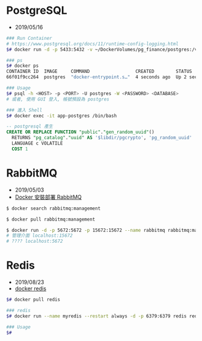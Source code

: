 
# PostgreSQL

- 2019/05/16

```bash
### Run Container
# https://www.postgresql.org/docs/11/runtime-config-logging.html
$# docker run -d -p 5433:5432 -v ~/DockerVolumes/pg_finance/postgres:/var/data/postgres -v ~/DockerVolumes/pg_finance/xlog_archive:/var/data/xlog_archive -v ~/DockerVolumes/pg_finance/backup:/var/data/backup -e POSTGRES_PASSWORD=postgres --name=pg_finance postgres -c logging_collector=on

### ps
$# docker ps
CONTAINER ID  IMAGE     COMMAND                 CREATED        STATUS        PORTS                    NAMES
66f01f9cc264  postgres  "docker-entrypoint.s…"  4 seconds ago  Up 2 seconds  0.0.0.0:54321->5432/tcp  app-postgres

### Usage
$# psql -h <HOST> -p <PORT> -U postgres -W <PASSWORD> <DATABASE>
# 或者, 使用 GUI 登入, 帳號預設為 postgres

### 進入 Shell
$# docker exec -it app-postgres /bin/bash
```

```sql
-- postgresql 產生
CREATE OR REPLACE FUNCTION "public"."gen_random_uuid"()
  RETURNS "pg_catalog"."uuid" AS '$libdir/pgcrypto', 'pg_random_uuid'
  LANGUAGE c VOLATILE
  COST 1
```


# RabbitMQ

- 2019/05/03
- [Docker 安裝部署 RabbitMQ](https://www.jianshu.com/p/14ffe0f3db94)

```bash
$ docker search rabbitmq:management

$ docker pull rabbitmq:management

$ docker run -d -p 5672:5672 -p 15672:15672 --name rabbitmq rabbitmq:management
# 管理介面 localhost:15672
# ???? localhost:5672
```


# Redis

- 2019/08/23
- [docker redis](https://hub.docker.com/_/redis)

```bash
$# docker pull redis

### redis
$# docker run --name myredis --restart always -d -p 6379:6379 redis redis-server --appendonly yes

### Usage
$#
```
